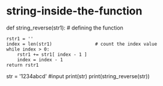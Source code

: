 # string-inside-the-function
def string_reverse(str1):                 # defining the function

    rstr1 = ''                           
    index = len(str1)                # count the index value
    while index > 0:
        rstr1 += str1[ index - 1 ]
        index = index - 1
    return rstr1               
str = '1234abcd'            #input
print(str)
print(string_reverse(str))

